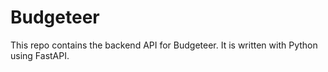 # Budgeteer

This repo contains the backend API for Budgeteer. It is written with Python using FastAPI.
